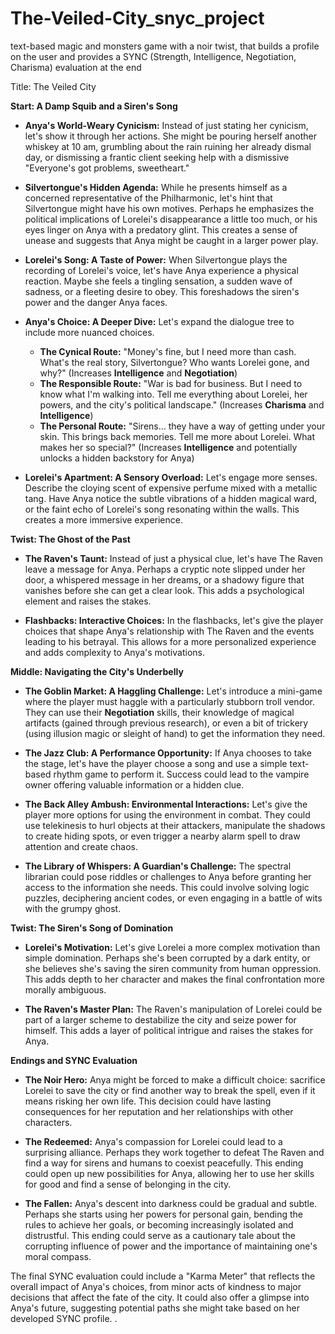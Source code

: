 # The-Veiled-City_snyc_project
 text-based magic and monsters game with a noir twist, that builds a profile on the user and provides a SYNC (Strength, Intelligence, Negotiation, Charisma) evaluation at the end

Title: The Veiled City

**Start: A Damp Squib and a Siren's Song**

* **Anya's World-Weary Cynicism:**  Instead of just stating her cynicism, let's show it through her actions.  She might be pouring herself another whiskey at 10 am, grumbling about the rain ruining her already dismal day, or dismissing a frantic client seeking help with a dismissive "Everyone's got problems, sweetheart."

* **Silvertongue's Hidden Agenda:**  While he presents himself as a concerned representative of the Philharmonic, let's hint that Silvertongue might have his own motives.  Perhaps he emphasizes the political implications of Lorelei's disappearance a little too much, or his eyes linger on Anya with a predatory glint.  This creates a sense of unease and suggests that Anya might be caught in a larger power play.

* **Lorelei's Song: A Taste of Power:**  When Silvertongue plays the recording of Lorelei's voice, let's have Anya experience a physical reaction.  Maybe she feels a tingling sensation, a sudden wave of sadness, or a fleeting desire to obey. This foreshadows the siren's power and the danger Anya faces.

* **Anya's Choice: A Deeper Dive:**  Let's expand the dialogue tree to include more nuanced choices.
    * **The Cynical Route:**  "Money's fine, but I need more than cash.  What's the real story, Silvertongue? Who wants Lorelei gone, and why?" (Increases **Intelligence** and **Negotiation**)
    * **The Responsible Route:**  "War is bad for business.  But I need to know what I'm walking into.  Tell me everything about Lorelei, her powers, and the city's political landscape." (Increases **Charisma** and **Intelligence**)
    * **The Personal Route:**  "Sirens... they have a way of getting under your skin.  This brings back memories.  Tell me more about Lorelei.  What makes her so special?" (Increases **Intelligence** and potentially unlocks a hidden backstory for Anya)

* **Lorelei's Apartment: A Sensory Overload:**  Let's engage more senses.  Describe the cloying scent of expensive perfume mixed with a metallic tang.  Have Anya notice the subtle vibrations of a hidden magical ward, or the faint echo of Lorelei's song resonating within the walls.  This creates a more immersive experience.

**Twist: The Ghost of the Past**

* **The Raven's Taunt:**  Instead of just a physical clue, let's have The Raven leave a message for Anya.  Perhaps a cryptic note slipped under her door, a whispered message in her dreams, or a shadowy figure that vanishes before she can get a clear look.  This adds a psychological element and raises the stakes.

* **Flashbacks: Interactive Choices:**  In the flashbacks, let's give the player choices that shape Anya's relationship with The Raven and the events leading to his betrayal.  This allows for a more personalized experience and adds complexity to Anya's motivations.

**Middle: Navigating the City's Underbelly**

* **The Goblin Market: A Haggling Challenge:**  Let's introduce a mini-game where the player must haggle with a particularly stubborn troll vendor.  They can use their **Negotiation** skills, their knowledge of magical artifacts (gained through previous research), or even a bit of trickery (using illusion magic or sleight of hand) to get the information they need.

* **The Jazz Club: A Performance Opportunity:**  If Anya chooses to take the stage, let's have the player choose a song and use a simple text-based rhythm game to perform it.  Success could lead to the vampire owner offering valuable information or a hidden clue.

* **The Back Alley Ambush: Environmental Interactions:**  Let's give the player more options for using the environment in combat.  They could use telekinesis to hurl objects at their attackers, manipulate the shadows to create hiding spots, or even trigger a nearby alarm spell to draw attention and create chaos.

* **The Library of Whispers: A Guardian's Challenge:**  The spectral librarian could pose riddles or challenges to Anya before granting her access to the information she needs.  This could involve solving logic puzzles, deciphering ancient codes, or even engaging in a battle of wits with the grumpy ghost.

**Twist: The Siren's Song of Domination**

* **Lorelei's Motivation:**  Let's give Lorelei a more complex motivation than simple domination.  Perhaps she's been corrupted by a dark entity, or she believes she's saving the siren community from human oppression.  This adds depth to her character and makes the final confrontation more morally ambiguous.

* **The Raven's Master Plan:**  The Raven's manipulation of Lorelei could be part of a larger scheme to destabilize the city and seize power for himself.  This adds a layer of political intrigue and raises the stakes for Anya.

**Endings and SYNC Evaluation**

* **The Noir Hero:**  Anya might be forced to make a difficult choice: sacrifice Lorelei to save the city or find another way to break the spell, even if it means risking her own life.  This decision could have lasting consequences for her reputation and her relationships with other characters.

* **The Redeemed:**  Anya's compassion for Lorelei could lead to a surprising alliance.  Perhaps they work together to defeat The Raven and find a way for sirens and humans to coexist peacefully.  This ending could open up new possibilities for Anya, allowing her to use her skills for good and find a sense of belonging in the city.

* **The Fallen:**  Anya's descent into darkness could be gradual and subtle.  Perhaps she starts using her powers for personal gain, bending the rules to achieve her goals, or becoming increasingly isolated and distrustful.  This ending could serve as a cautionary tale about the corrupting influence of power and the importance of maintaining one's moral compass.

The final SYNC evaluation could include a "Karma Meter" that reflects the overall impact of Anya's choices, from minor acts of kindness to major decisions that affect the fate of the city.  It could also offer a glimpse into Anya's future, suggesting potential paths she might take based on her developed SYNC profile.
.
